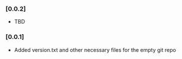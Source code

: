 ### [0.0.2]
- TBD

### [0.0.1]
- Added version.txt and other necessary files for the empty git repo
